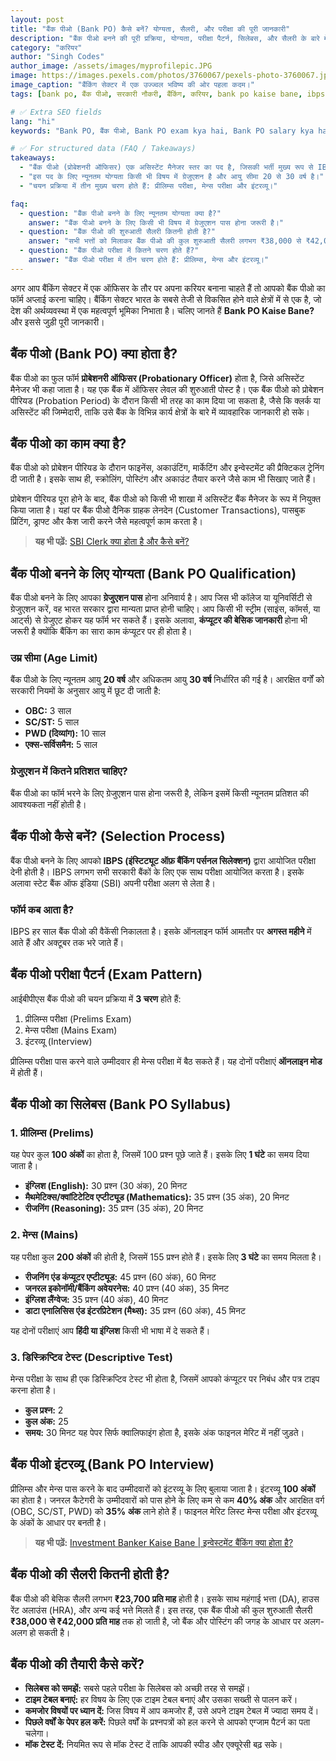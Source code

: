```yaml
---
layout: post
title: "बैंक पीओ (Bank PO) कैसे बनें? योग्यता, सैलरी, और परीक्षा की पूरी जानकारी"
description: "बैंक पीओ बनने की पूरी प्रक्रिया, योग्यता, परीक्षा पैटर्न, सिलेबस, और सैलरी के बारे में जानें। ग्रेजुएशन के बाद बैंकिंग में एक शानदार करियर।"
category: "करियर"
author: "Singh Codes"
author_image: /assets/images/myprofilepic.JPG 
image: https://images.pexels.com/photos/3760067/pexels-photo-3760067.jpeg?auto=compress&cs=tinysrgb&w=1260&h=750&dpr=1
image_caption: "बैंकिंग सेक्टर में एक उज्ज्वल भविष्य की ओर पहला कदम।"
tags: [bank po, बैंक पीओ, सरकारी नौकरी, बैंकिंग, करियर, bank po kaise bane, ibps po]

# ✅ Extra SEO fields
lang: "hi"
keywords: "Bank PO, बैंक पीओ, Bank PO exam kya hai, Bank PO salary kya hai, Bank PO syllabus, Bank PO eligibility, IBPS PO"

# ✅ For structured data (FAQ / Takeaways)
takeaways:
  - "बैंक पीओ (प्रोबेशनरी ऑफिसर) एक असिस्टेंट मैनेजर स्तर का पद है, जिसकी भर्ती मुख्य रूप से IBPS और SBI द्वारा की जाती है।"
  - "इस पद के लिए न्यूनतम योग्यता किसी भी विषय में ग्रेजुएशन है और आयु सीमा 20 से 30 वर्ष है।"
  - "चयन प्रक्रिया में तीन मुख्य चरण होते हैं: प्रीलिम्स परीक्षा, मेन्स परीक्षा और इंटरव्यू।"

faq:
  - question: "बैंक पीओ बनने के लिए न्यूनतम योग्यता क्या है?"
    answer: "बैंक पीओ बनने के लिए किसी भी विषय में ग्रेजुएशन पास होना जरूरी है।"
  - question: "बैंक पीओ की शुरुआती सैलरी कितनी होती है?"
    answer: "सभी भत्तों को मिलाकर बैंक पीओ की कुल शुरुआती सैलरी लगभग ₹38,000 से ₹42,000 प्रति माह तक होती है।"
  - question: "बैंक पीओ परीक्षा में कितने चरण होते हैं?"
    answer: "बैंक पीओ परीक्षा में तीन चरण होते हैं: प्रीलिम्स, मेन्स और इंटरव्यू।"
---
```


अगर आप बैंकिंग सेक्टर में एक ऑफिसर के तौर पर अपना करियर बनाना चाहते हैं तो आपको बैंक पीओ का फॉर्म अप्लाई करना चाहिए। बैंकिंग सेक्टर भारत के सबसे तेजी से विकसित होने वाले क्षेत्रों में से एक है, जो देश की अर्थव्यवस्था में एक महत्वपूर्ण भूमिका निभाता है। चलिए जानते हैं **Bank PO Kaise Bane?** और इससे जुड़ी पूरी जानकारी।

## बैंक पीओ (Bank PO) क्या होता है?

बैंक पीओ का फुल फॉर्म **प्रोबेशनरी ऑफिसर (Probationary Officer)** होता है, जिसे असिस्टेंट मैनेजर भी कहा जाता है। यह एक बैंक में ऑफिसर लेवल की शुरुआती पोस्ट है। एक बैंक पीओ को प्रोबेशन पीरियड (Probation Period) के दौरान किसी भी तरह का काम दिया जा सकता है, जैसे कि क्लर्क या असिस्टेंट की जिम्मेदारी, ताकि उसे बैंक के विभिन्न कार्य क्षेत्रों के बारे में व्यावहारिक जानकारी हो सके।

## बैंक पीओ का काम क्या है?

बैंक पीओ को प्रोबेशन पीरियड के दौरान फाइनेंस, अकाउंटिंग, मार्केटिंग और इन्वेस्टमेंट की प्रैक्टिकल ट्रेनिंग दी जाती है। इसके साथ ही, स्क्रोलिंग, पोस्टिंग और अकाउंट तैयार करने जैसे काम भी सिखाए जाते हैं।

प्रोबेशन पीरियड पूरा होने के बाद, बैंक पीओ को किसी भी शाखा में असिस्टेंट बैंक मैनेजर के रूप में नियुक्त किया जाता है। यहां पर बैंक पीओ दैनिक ग्राहक लेनदेन (Customer Transactions), पासबुक प्रिंटिंग, ड्राफ्ट और कैश जारी करने जैसे महत्वपूर्ण काम करता है।

> **यह भी पढ़ें:** [SBI Clerk क्या होता है और कैसे बनें?](https://www.sciencehindi.in/)

## बैंक पीओ बनने के लिए योग्यता (Bank PO Qualification)

बैंक पीओ बनने के लिए आपका **ग्रेजुएशन पास** होना अनिवार्य है। आप जिस भी कॉलेज या यूनिवर्सिटी से ग्रेजुएशन करें, वह भारत सरकार द्वारा मान्यता प्राप्त होनी चाहिए। आप किसी भी स्ट्रीम (साइंस, कॉमर्स, या आर्ट्स) से ग्रेजुएट होकर यह फॉर्म भर सकते हैं। इसके अलावा, **कंप्यूटर की बेसिक जानकारी** होना भी जरूरी है क्योंकि बैंकिंग का सारा काम कंप्यूटर पर ही होता है।

### उम्र सीमा (Age Limit)

बैंक पीओ के लिए न्यूनतम आयु **20 वर्ष** और अधिकतम आयु **30 वर्ष** निर्धारित की गई है। आरक्षित वर्गों को सरकारी नियमों के अनुसार आयु में छूट दी जाती है:
- **OBC:** 3 साल
- **SC/ST:** 5 साल
- **PWD (दिव्यांग):** 10 साल
- **एक्स-सर्विसमैन:** 5 साल

### ग्रेजुएशन में कितने प्रतिशत चाहिए?

बैंक पीओ का फॉर्म भरने के लिए ग्रेजुएशन पास होना जरूरी है, लेकिन इसमें किसी न्यूनतम प्रतिशत की आवश्यकता नहीं होती है।

## बैंक पीओ कैसे बनें? (Selection Process)

बैंक पीओ बनने के लिए आपको **IBPS (इंस्टिट्यूट ऑफ़ बैंकिंग पर्सनल सिलेक्शन)** द्वारा आयोजित परीक्षा देनी होती है। IBPS लगभग सभी सरकारी बैंकों के लिए एक साथ परीक्षा आयोजित करता है। इसके अलावा स्टेट बैंक ऑफ इंडिया (SBI) अपनी परीक्षा अलग से लेता है।

### फॉर्म कब आता है?

IBPS हर साल बैंक पीओ की वैकेंसी निकालता है। इसके ऑनलाइन फॉर्म आमतौर पर **अगस्त महीने** में आते हैं और अक्टूबर तक भरे जाते हैं।

## बैंक पीओ परीक्षा पैटर्न (Exam Pattern)

आईबीपीएस बैंक पीओ की चयन प्रक्रिया में **3 चरण** होते हैं:
1.  प्रीलिम्स परीक्षा (Prelims Exam)
2.  मेन्स परीक्षा (Mains Exam)
3.  इंटरव्यू (Interview)

प्रीलिम्स परीक्षा पास करने वाले उम्मीदवार ही मेन्स परीक्षा में बैठ सकते हैं। यह दोनों परीक्षाएं **ऑनलाइन मोड** में होती हैं।

## बैंक पीओ का सिलेबस (Bank PO Syllabus)

### 1. प्रीलिम्स (Prelims)
यह पेपर कुल **100 अंकों** का होता है, जिसमें 100 प्रश्न पूछे जाते हैं। इसके लिए **1 घंटे** का समय दिया जाता है।

- **इंग्लिश (English):** 30 प्रश्न (30 अंक), 20 मिनट
- **मैथमेटिक्स/क्वांटिटेटिव एप्टीट्यूड (Mathematics):** 35 प्रश्न (35 अंक), 20 मिनट
- **रीजनिंग (Reasoning):** 35 प्रश्न (35 अंक), 20 मिनट

### 2. मेन्स (Mains)
यह परीक्षा कुल **200 अंकों** की होती है, जिसमें 155 प्रश्न होते हैं। इसके लिए **3 घंटे** का समय मिलता है।

- **रीजनिंग एंड कंप्यूटर एप्टीट्यूड:** 45 प्रश्न (60 अंक), 60 मिनट
- **जनरल इकोनॉमी/बैंकिंग अवेयरनेस:** 40 प्रश्न (40 अंक), 35 मिनट
- **इंग्लिश लैंग्वेज:** 35 प्रश्न (40 अंक), 40 मिनट
- **डाटा एनालिसिस एंड इंटरप्रिटेशन (मैथ्स):** 35 प्रश्न (60 अंक), 45 मिनट

यह दोनों परीक्षाएं आप **हिंदी या इंग्लिश** किसी भी भाषा में दे सकते हैं।

### 3. डिस्क्रिप्टिव टेस्ट (Descriptive Test)
मेन्स परीक्षा के साथ ही एक डिस्क्रिप्टिव टेस्ट भी होता है, जिसमें आपको कंप्यूटर पर निबंध और पत्र टाइप करना होता है।
- **कुल प्रश्न:** 2
- **कुल अंक:** 25
- **समय:** 30 मिनट
यह पेपर सिर्फ क्वालिफाइंग होता है, इसके अंक फाइनल मेरिट में नहीं जुड़ते।

## बैंक पीओ इंटरव्यू (Bank PO Interview)

प्रीलिम्स और मेन्स पास करने के बाद उम्मीदवारों को इंटरव्यू के लिए बुलाया जाता है। इंटरव्यू **100 अंकों** का होता है। जनरल कैटेगरी के उम्मीदवारों को पास होने के लिए कम से कम **40% अंक** और आरक्षित वर्ग (OBC, SC/ST, PWD) को **35% अंक** लाने होते हैं। फाइनल मेरिट लिस्ट मेन्स परीक्षा और इंटरव्यू के अंकों के आधार पर बनती है।

> **यह भी पढ़ें:** [Investment Banker Kaise Bane | इन्वेस्टमेंट बैंकिंग क्या होता है?](https://www.sciencehindi.in/)

## बैंक पीओ की सैलरी कितनी होती है?

बैंक पीओ की बेसिक सैलरी लगभग **₹23,700 प्रति माह** होती है। इसके साथ महंगाई भत्ता (DA), हाउस रेंट अलाउंस (HRA), और अन्य कई भत्ते मिलते हैं। इस तरह, एक बैंक पीओ की कुल शुरुआती सैलरी **₹38,000 से ₹42,000 प्रति माह** तक हो जाती है, जो बैंक और पोस्टिंग की जगह के आधार पर अलग-अलग हो सकती है।

## बैंक पीओ की तैयारी कैसे करें?

- **सिलेबस को समझें:** सबसे पहले परीक्षा के सिलेबस को अच्छी तरह से समझें।
- **टाइम टेबल बनाएं:** हर विषय के लिए एक टाइम टेबल बनाएं और उसका सख्ती से पालन करें।
- **कमजोर विषयों पर ध्यान दें:** जिस विषय में आप कमजोर हैं, उसे अपने टाइम टेबल में ज्यादा समय दें।
- **पिछले वर्षों के पेपर हल करें:** पिछले वर्षों के प्रश्नपत्रों को हल करने से आपको एग्जाम पैटर्न का पता चलेगा।
- **मॉक टेस्ट दें:** नियमित रूप से मॉक टेस्ट दें ताकि आपकी स्पीड और एक्यूरेसी बढ़ सके।
